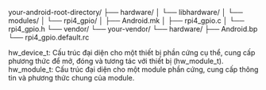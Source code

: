 your-android-root-directory/
├── hardware/
│   └── libhardware/
│       └── modules/
│           └── rpi4_gpio/
│               ├── Android.mk
│               ├── rpi4_gpio.c
│               └── rpi4_gpio.h
└── vendor/
    └── your-vendor/
        └── hardware/
            ├── Android.bp
            └── rpi4_gpio.default.rc

hw_device_t: Cấu trúc đại diện cho một thiết bị phần cứng cụ thể, cung cấp phương thức để mở, đóng và tương tác với thiết bị (hw_module_t).
hw_module_t: Cấu trúc đại diện cho một module phần cứng, cung cấp thông tin và phương thức chung của module.
            
            
	           
